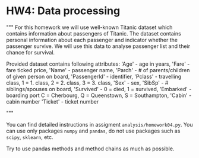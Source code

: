# HW4: Data processing

"""
For this homework we will use well-known Titanic dataset which contains information about passengers of Titanic.
The dataset contains personal information about each passenger and indicator whether the passenger survive.
We will use this data to analyse passenger list and their chance for survival.

Provided dataset contains following attributes:
 'Age' - age in years,
 'Fare' - fare ticked price,
 'Name' - passenger name,
 'Parch' - # of parents/children of given person on board,
 'PassengerId' - identifier,
 'Pclass' - travelling class, 1 = 1. class, 2 = 2. class, 3 = 3. class,
 'Sex' - sex,
 'SibSp' - # siblings/spouses on board,
 'Survived' - 0 = died, 1 = survived,
 'Embarked' - boarding port C = Cherbourg, Q = Queenstown, S = Southampton,
'Cabin' - cabin number
 'Ticket' - ticket number
 
"""

You can find detailed instructions in assigment `analysis/homework04.py`.
You can use only packages `numpy` and `pandas`, do not use packages such as `scipy`, `sklearn`, etc.

Try to use pandas methods and method chains as much as possible.
